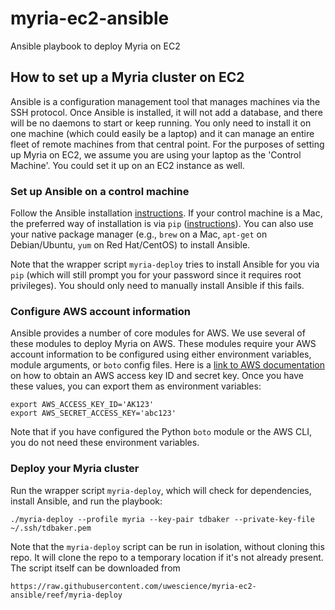 # myria-ec2-ansible
Ansible playbook to deploy Myria on EC2
## How to set up a Myria cluster on EC2

 Ansible is a configuration management tool that manages machines via the SSH protocol. Once Ansible is installed, it will not add a database, and there will be no daemons to start or keep running. You only need to install it on one machine (which could easily be a laptop) and it can manage an entire fleet of remote machines from that central point.
For the purposes of setting up Myria on EC2, we assume you are using your laptop as the 'Control Machine'. You could set it up on an EC2 instance as well.

### __Set up Ansible on a control machine__
Follow the Ansible installation [instructions]( http://docs.ansible.com/ansible/intro_installation.html#installing-the-control-machine, "Installation").
If your control machine is a Mac, the preferred way of installation is via `pip` ([instructions]( http://docs.ansible.com/ansible/intro_installation.html#latest-releases-via-pip )). You can also use your native package manager (e.g., `brew` on a Mac, `apt-get` on Debian/Ubuntu, `yum` on Red Hat/CentOS) to install Ansible.

Note that the wrapper script `myria-deploy` tries to install Ansible for you via `pip` (which will still prompt you for your password since it requires root privileges). You should only need to manually install Ansible if this fails.

### __Configure AWS account information__
Ansible provides a number of core modules for AWS. We use several of these modules to deploy Myria on AWS. These modules require your AWS account information to be configured using either environment variables, module arguments, or `boto` config files. Here is a [link to AWS documentation](http://docs.aws.amazon.com/general/latest/gr/managing-aws-access-keys.html) on how to obtain an AWS access key ID and secret key. Once you have these values, you can export them as environment variables:

```
export AWS_ACCESS_KEY_ID='AK123'
export AWS_SECRET_ACCESS_KEY='abc123'
```
Note that if you have configured the Python `boto` module or the AWS CLI, you do not need these environment variables.

### __Deploy your Myria cluster__
Run the wrapper script `myria-deploy`, which will check for dependencies, install Ansible, and run the playbook:

```
./myria-deploy --profile myria --key-pair tdbaker --private-key-file ~/.ssh/tdbaker.pem
```
Note that the `myria-deploy` script can be run in isolation, without cloning this repo. It will clone the repo to a temporary location if it's not already present. The script itself can be downloaded from

```
https://raw.githubusercontent.com/uwescience/myria-ec2-ansible/reef/myria-deploy
```
